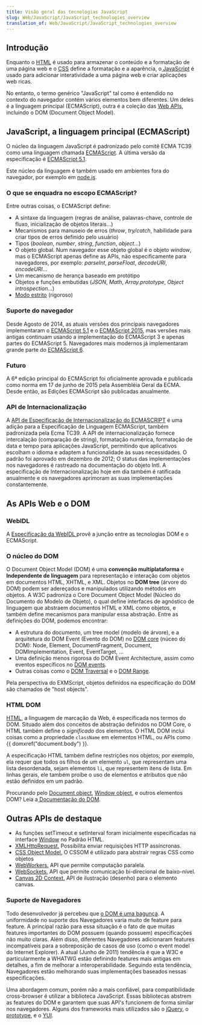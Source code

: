 ```yaml
---
title: Visão geral das tecnologias JavaScript
slug: Web/JavaScript/JavaScript_technologies_overview
translation_of: Web/JavaScript/JavaScript_technologies_overview
---
```

## Introdução

Enquanto o [HTML](/pt-BR/docs/Web/HTML) é usado para armazenar o conteúdo e a formatação de uma página web e o [CSS](/pt-BR/docs/Web/CSS) define a formatação e a aparência, o[ JavaScript](/pt-BR/docs/Web/JavaScript) é usado para adicionar interatividade a uma página web e criar aplicações web ricas.

No entanto, o termo genérico "JavaScript" tal como é entendido no contexto do navegador contém vários elementos bem diferentes. Um deles é a linguagem principal (ECMAScript), outra é a coleção das [Web APIs](/pt-BR/docs/Web/Reference/API), incluindo o DOM (Document Object Model).

## JavaScript, a linguagem principal (ECMAScript)

O núcleo da linguagem JavaScript é padronizado pelo comitê ECMA TC39 como uma linguagem chamada [ECMAScript](/pt-BR/docs/JavaScript/Language_Resources "en-US/docs/JavaScript/Language_Resources"). A última versão da especificação é [ECMAScript 5.1](http://ecma-international.org/ecma-262/5.1/).

Este núcleo da linguagem é também usado em ambientes fora do navegador, por exemplo em [node.js](http://nodejs.org/).

### O que se enquadra no escopo ECMAScript?

Entre outras coisas, o ECMAScript define:

- A sintaxe da linguagem (regras de análise, palavras-chave, controle de fluxo, inicialização de objetos literais...)
- Mecanismos para manuseio de erros (_throw_, _try/catch_, habilidade para criar tipos de erros definido pelo usuário)
- Tipos (_boolean_, _number_, _string_, _function_, _object_...)
- O objeto global. Num navegador esse objeto global é o objeto _window_, mas o ECMAScript apenas define as APIs, não especificamente para navegadores, por exemplo: _parseInt_, _parseFloat_, _decodeURI_, _encodeURI_...
- Um mecanismo de herança baseado em protótipo
- Objetos e funções embutidas (_JSON_, _Math_, _Array.prototype_, _Object introspection_...)
- [Modo estrito](/pt-BR/docs/Web/JavaScript/Reference/Strict_mode) (rigoroso)

### Suporte do navegador

Desde Agosto de 2014, as atuais versões dos principais navegadores implementaram o [ECMAScript 5.1](/pt-BR/docs/Web/JavaScript/New_in_JavaScript/ECMAScript_5_support_in_Mozilla) e o [ECMAScript 2015](/pt-BR/docs/Web/JavaScript/New_in_JavaScript/ECMAScript_2015_support_in_Mozilla), mas versões mais antigas continuam usando a implementação do ECMAScript 3 e apenas partes do ECMAScript 5. Navegadores mais modernos já implementaram grande parte do [ECMAScript 6](/pt-BR/docs/Web/JavaScript/New_in_JavaScript/ECMAScript_6_support_in_Mozilla).

### Futuro

A 6ª edição principal do ECMAScript foi oficialmente aprovada e publicada como norma em 17 de junho de 2015 pela Assembléia Geral da ECMA. Desde então, as Edições ECMAScript são publicadas anualmente.

### API de Internacionalização

A [API de Especificação de Internacionalização do ECMASCRIPT](http://ecma-international.org/ecma-402/1.0/) é uma adição para a Especificação de Linguagem ECMAScript, também padronizada pela Ecma TC39. A API de internacionalização fornece intercalação (comparação de string), formatação numérica, formatação de data e tempo para aplicações JavaScript, permitindo que aplicativos escolham o idioma e adaptem a funcionalidade às suas necessidades. O padrão foi aprovado em dezembro de 2012; O status das implementações nos navegadores é rastreado na documentação do objeto Intl. A especificação de Internacionalização hoje em dia também é ratificada anualmente e os navegadores aprimoram as suas implementações constantemente.

## As APIs Web e o DOM

### WebIDL

A [Especificação da WebIDL ](http://dev.w3.org/2006/webapi/WebIDL/)provê a junção entre as tecnologias DOM e o ECMAScript.

### O núcleo do DOM

O Document Object Model (DOM) é uma **convenção multiplataforma** e **lndependente de linguagem** para representação e interação com objetos em documentos HTML, XHTML, e XML. Objetos no **DOM tree** (árvore do DOM) podem ser adereçados e manipulados utilizando métodos em objetos. A W3C padroniza o Core Document Object Model (Núcleo do Documento do Modelo de Objeto), o qual define interfaces de agnóstico de linguagem que abstraem documentos HTML e XML como objetos, e também define mecanismos para manipular essa abstração. Entre as definições do DOM, podemos encontrar:

- A estrutura do documento, um tree model (modelo de árvore), e a arquitetura do DOM Event (Evento do DOM) no [DOM core](http://dvcs.w3.org/hg/domcore/raw-file/tip/Overview.html) (núceo do DOM): Node, Element, DocumentFragment, Document, DOMImplementation, Event, EventTarget, …
- Uma definição menos rigorosa do DOM Event Architecture, assim como eventos específicos no [DOM events](http://dev.w3.org/2006/webapi/DOM-Level-3-Events/html/DOM3-Events.html).
- Outras coisas como o [DOM Traversal](http://www.w3.org/TR/DOM-Level-2-Traversal-Range/traversal.html) e o [DOM Range](http://html5.org/specs/dom-range.html).

Pela perspectiva do EXMScript, objetos definidos na especificação do DOM são chamados de "host objects".

### HTML DOM

[HTML](http://www.whatwg.org/html), a linguagem de marcação da Web, é especificada nos termos do DOM. Situado além dos conceitos de abstração definidos no DOM Core, o HTML também define o _significado_ dos elementos. O HTML DOM inclui coisas como a propriedade `className` em elementos HTML, ou APIs como {{ domxref("document.body") }}.

A especificação HTML também define restrições nos objetos; por exemplo, ela requer que todos os filhos de um elemento `ul`, que representam uma lista desordenada, sejam elementos `li`, que representem itens de lista. Em linhas gerais, ele também proíbe o uso de elementos e atributos que não estão definidos em um padrão.

Procurando pelo [Document object](/pt-BR/docs/DOM/document "https://developer.mozilla.org/en-US/docs/DOM/document"), [Window object](/pt-BR/docs/DOM/window), e outros elementos DOM? Leia a[ Documentação do DOM](/pt-BR/docs/Gecko_DOM_Reference).

## Outras APIs de destaque

- As funções setTimeout e setInterval foram inicialmente especificadas na interface [Window](http://www.whatwg.org/html/#window) no Padrão HTML.
- [XMLHttpRequest.](http://dev.w3.org/2006/webapi/XMLHttpRequest-2/) Possibilita enviar requisições HTTP assíncronas.
- [CSS Object Model.](http://dev.w3.org/csswg/cssom/) O CSSOM é utilizado para abstrair regras CSS como objetos
- [WebWorkers.](http://www.whatwg.org/specs/web-workers/current-work/) API que permite computação paralela.
- [WebSockets.](http://www.whatwg.org/C/#network) API que permite comunicação bi-direcional de baixo-nível.
- [Canvas 2D Context.](http://www.whatwg.org/html/#2dcontext) API de ilustração (desenho) para o elemento canvas.

### Suporte de Navegadores

Todo desenvolvedor já percebeu que [o DOM é uma bagunça](http://ejohn.org/blog/the-dom-is-a-mess/). A uniformidade no suporte dos Navegadores varia muito de feature para feature. A principal razão para essa situação é o fato de que muitas features importantes do DOM possuem (quando possuem) especificações não muito claras. Além disso, diferentes Navegadores adicionaram features incompatíveis para a sobreposição de casos de uso (como o event model do Internet Explorer). A atual (Junho de 2011) tendência é que a W3C e particularmente a WHATWG estão definindo features mais antigas em detalhes, a fim de melhorar a interoperabilidade. Seguindo esta tendência, Navegadores estão melhorando suas implementações baseados nessas especificações.

Uma abordagem comum, porém não a mais confiável, para compatibilidade cross-browser é utilizar a biblioteca JavaScript. Essas bibliotecas abstrem as features do DOM e garantem que suas API's funcionem de forma similar nos navegadores. Alguns dos frameworks mais utilizados são o [jQuery](http://jquery.com/), o [prototype](http://www.prototypejs.org/), e o [YUI](http://developer.yahoo.com/yui/).
